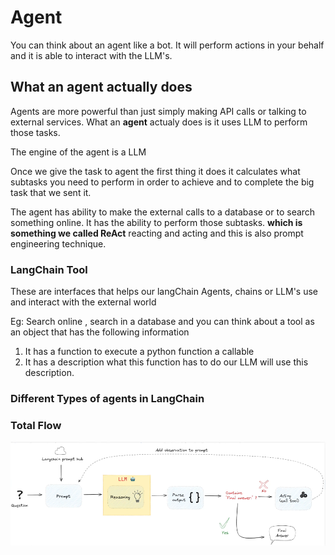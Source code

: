# Agent
You can think about an agent like a bot. It will perform actions in your behalf and it is able to interact with the LLM's.

## What an agent actually does
Agents are more powerful than just simply making API calls or talking to external services. What an **agent** actualy does is it uses LLM to perform those tasks.

The engine of the agent is a LLM

Once we give the task to agent the first thing it does it calculates what subtasks you need to perform in order to achieve and to complete the big task that we sent it.

The agent has ability to make the external calls to a database or to search something online. It has the ability to perform those subtasks. **which is something we called ReAct**  reacting and acting and this is also prompt engineering technique.

### LangChain Tool
These are interfaces that helps our langChain Agents, chains or LLM's use and interact with the external world

Eg: Search online , search in a database and you can think about a tool as an object that has the following information

1. It has a function to execute a python function a callable
2. It has a description what this function has to do our LLM will use this description.

### Different Types of agents in LangChain



### Total Flow

![alt text](image.png)